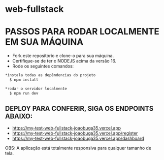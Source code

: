 # web-fullstack

<h1>PASSOS PARA RODAR LOCALMENTE EM SUA MÁQUINA</h1>

- Fork este repositório e clone-o para sua máquina.
- Certifique-se de ter o NODEJS acima da versão 16.
- Rode os seguintes comandos:
```bash
*instala todas as depêndencias do projeto
  $ npm install

*rodar o servidor localmente
  $ npm run dev
```

<h2>DEPLOY PARA CONFERIR, SIGA OS ENDPOINTS ABAIXO:</h2>

-   https://my-test-web-fullstack-joaobuga35.vercel.app
-   https://my-test-web-fullstack-joaobuga35.vercel.app/register
-   https://my-test-web-fullstack-joaobuga35.vercel.app/dashboard

<p>OBS: A aplicação está totalmente responsiva para qualquer tamanho de tela.</p>
